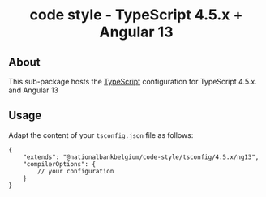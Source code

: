 <h1 align="center">
   code style - TypeScript 4.5.x + Angular 13
</h1>

## About

This sub-package hosts the [TypeScript](https://www.typescriptlang.org/) configuration for TypeScript 4.5.x. and Angular 13

## Usage

Adapt the content of your `tsconfig.json` file as follows:

```text
{
	"extends": "@nationalbankbelgium/code-style/tsconfig/4.5.x/ng13",
	"compilerOptions": {
		// your configuration
	}
}
```
